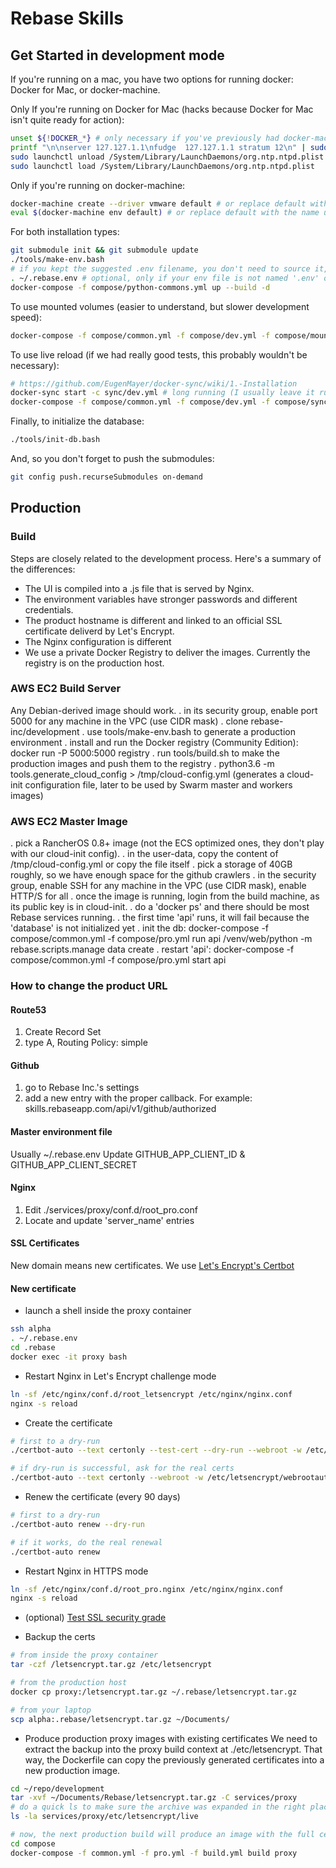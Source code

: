 # Rebase Skills

## Get Started in development mode
If you're running on a mac, you have two options for running docker: Docker for Mac, or docker-machine.

Only If you're running on Docker for Mac (hacks because Docker for Mac isn't quite ready for action):
```bash
unset ${!DOCKER_*} # only necessary if you've previously had docker-machine installed
printf "\n\nserver 127.127.1.1\nfudge  127.127.1.1 stratum 12\n" | sudo tee -a /etc/ntp-restrict.conf >/dev/null # to make sure time in container stays consistent
sudo launchctl unload /System/Library/LaunchDaemons/org.ntp.ntpd.plist
sudo launchctl load /System/Library/LaunchDaemons/org.ntp.ntpd.plist
```

Only if you're running on docker-machine:
```bash
docker-machine create --driver vmware default # or replace default with your choice of name
eval $(docker-machine env default) # or replace default with the name used above
```

For both installation types:
```bash
git submodule init && git submodule update
./tools/make-env.bash
# if you kept the suggested .env filename, you don't need to source it, docker-compose will read it
. ~/.rebase.env # optional, only if your env file is not named '.env' or wherever you told make-env.bash to put your file
docker-compose -f compose/python-commons.yml up --build -d
```

To use mounted volumes (easier to understand, but slower development speed):
```bash
docker-compose -f compose/common.yml -f compose/dev.yml -f compose/mount.yml up --build -d
```

To use live reload (if we had really good tests, this probably wouldn't be necessary):
```bash
# https://github.com/EugenMayer/docker-sync/wiki/1.-Installation
docker-sync start -c sync/dev.yml # long running (I usually leave it running in a separate window)
docker-compose -f compose/common.yml -f compose/dev.yml -f compose/sync.yml up --build -d
```

Finally, to initialize the database:
```bash
./tools/init-db.bash
```

And, so you don't forget to push the submodules:
```bash
git config push.recurseSubmodules on-demand
```

## Production 

### Build
Steps are closely related to the development process.
Here's a summary of the differences:
- The UI is compiled into a .js file that is served by Nginx.
- The environment variables have stronger passwords and different credentials.
- The product hostname is different and linked to an official SSL certificate deliverd by Let's Encrypt.
- The Nginx configuration is different
- We use a private Docker Registry to deliver the images. Currently the registry is on the production host.

### AWS EC2 Build Server
Any Debian-derived image should work.
. in its security group, enable port 5000 for any machine in the VPC (use CIDR mask)
. clone rebase-inc/development
. use tools/make-env.bash to generate a production environment
. install and run the Docker registry (Community Edition): docker run -P 5000:5000 registry
. run tools/build.sh to make the production images and push them to the registry
. python3.6 -m tools.generate_cloud_config > /tmp/cloud-config.yml
(generates a cloud-init configuration file, later to be used by Swarm master and workers images)

### AWS EC2 Master Image
. pick a RancherOS 0.8+ image (not the ECS optimized ones, they don't play with our cloud-init config).
. in the user-data, copy the content of /tmp/cloud-config.yml or copy the file itself
. pick a storage of 40GB roughly, so we have enough space for the github crawlers
. in the security group, enable SSH for any machine in the VPC (use CIDR mask), enable HTTP/S for all
. once the image is running, login from the build machine, as its public key is in cloud-init.
. do a 'docker ps' and there should be most Rebase services running.
. the first time 'api' runs, it will fail because the 'database' is not initialized yet
. init the db: docker-compose -f compose/common.yml -f compose/pro.yml run api /venv/web/python -m rebase.scripts.manage data create
. restart 'api': docker-compose -f compose/common.yml -f compose/pro.yml start api


### How to change the product URL

#### Route53
1. Create Record Set
2. type A, Routing Policy: simple

#### Github
1. go to Rebase Inc.'s settings
2. add a new entry with the proper callback.
For example: skills.rebaseapp.com/api/v1/github/authorized

#### Master environment file
Usually ~/.rebase.env
Update GITHUB_APP_CLIENT_ID & GITHUB_APP_CLIENT_SECRET

#### Nginx
1. Edit ./services/proxy/conf.d/root_pro.conf
2. Locate and update 'server_name' entries

#### SSL Certificates
New domain means new certificates. We use [Let's Encrypt's Certbot](https://certbot.eff.org)

#### New certificate
- launch a shell inside the proxy container
```bash
ssh alpha
. ~/.rebase.env
cd .rebase
docker exec -it proxy bash
```

- Restart Nginx in Let's Encrypt challenge mode
```bash
ln -sf /etc/nginx/conf.d/root_letsencrypt /etc/nginx/nginx.conf
nginx -s reload
```

- Create the certificate
```bash
# first to a dry-run
./certbot-auto --text certonly --test-cert --dry-run --webroot -w /etc/letsencrypt/webrootauth  -d skills.rebaseapp.com

# if dry-run is successful, ask for the real certs
./certbot-auto --text certonly --webroot -w /etc/letsencrypt/webrootauth  -d skills.rebaseapp.com
```

- Renew the certificate (every 90 days)
```bash
# first to a dry-run
./certbot-auto renew --dry-run

# if it works, do the real renewal
./certbot-auto renew
```

- Restart Nginx in HTTPS mode
```bash
ln -sf /etc/nginx/conf.d/root_pro.nginx /etc/nginx/nginx.conf
nginx -s reload
```

- (optional) [Test SSL security grade](https://www.ssllabs.com/ssltest/analyze.html?d=skills.rebaseapp.com&hideResults=on)

- Backup the certs
```bash
# from inside the proxy container
tar -czf /letsencrypt.tar.gz /etc/letsencrypt

# from the production host
docker cp proxy:/letsencrypt.tar.gz ~/.rebase/letsencrypt.tar.gz

# from your laptop
scp alpha:.rebase/letsencrypt.tar.gz ~/Documents/
```

- Produce production proxy images with existing certificates
We need to extract the backup into the proxy build context at ./etc/letsencrypt.
That way, the Dockerfile can copy the previously generated certificates into a
new production image.
```bash
cd ~/repo/development
tar -xvf ~/Documents/Rebase/letsencrypt.tar.gz -C services/proxy
# do a quick ls to make sure the archive was expanded in the right place:
ls -la services/proxy/etc/letsencrypt/live

# now, the next production build will produce an image with the full certificates
cd compose
docker-compose -f common.yml -f pro.yml -f build.yml build proxy
```

